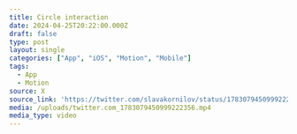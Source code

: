 ```yaml
---
title: Circle interaction
date: 2024-04-25T20:22:00.000Z
draft: false
type: post
layout: single
categories: ["App", "iOS", "Motion", "Mobile"]
tags:
  - App
  - Motion
source: X
source_link: 'https://twitter.com/slavakornilov/status/1783079450999222356'
media: /uploads/twitter.com_1783079450999222356.mp4
media_type: video
---
```


